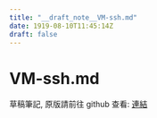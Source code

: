 ```yaml
---
title: "__draft_note__VM-ssh.md"
date: 1919-08-10T11:45:14Z
draft: false
---
```


# VM-ssh.md

草稿筆記, 原版請前往 github 查看: [連結](https:/github.com/tinghaolai/just-random-note/blob/master/google-cloud/VM-ssh.md)